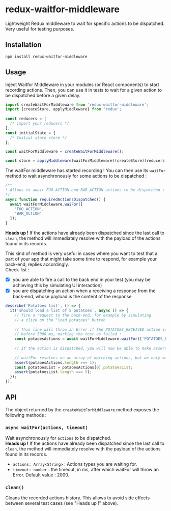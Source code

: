 # redux-waitfor-middleware

Lightweight Redux middleware to wait for specific actions to be dispatched. Very useful for testing purposes.

## Installation

```
npm install redux-waitfor-middleware
```

## Usage

Inject Waitfor Middleware in your modules (or React components) to start recording actions.
Then, you can use it in tests to wait for a given action to be dispatched before a given delay.

```javascript
import createWaitForMiddleware from 'redux-waitfor-middleware';
import {createStore, applyMiddleware} from 'redux';
  
const reducers = [
  /* import your reducers */
];
const initialState = {
  /* Initial state store */
};

const waitForMiddleware = createWaitForMiddleware();

const store = applyMiddleware(waitForMiddleware)(createStore)(reducers, initialState);
```

The waitFor middleware has started recording ! You can then use its `waitFor` method to wait asynchronously for some actions to be dispatched :

```javascript
/**
* Allows to await FOO_ACTION and BAR_ACTION actions to be dispatched :
*/
async function requiredActionsDispatched() {
  await waitForMiddleware.waiFor([
    'FOO_ACTION',
    'BAR_ACTION'
  ]);
}
```

**Heads up !** If the actions have already been dispatched since the last call to `clean`, the method will immediately resolve with the payload of the actions found in its records.  

This kind of method is very useful in cases where you want to test that a part of your app that might take some time to respond, for example your back-end, replies accordingly.  
Check-list :
- [x] you are able to fire a call to the back end in your test (you may be achieving this by simulating UI interaction)
- [x] you are dispatching an action when a receiving a response from the back-end, whose payload is the content of the response

```javascript
describe('Potatoes list', () => {
  it('should load a list of 5 potatoes', async () => {
    // fire a request to the back-end, for example by simulating
    // a click on the "load potatoes" button
    
    // This line will throw an Error if the POTATOES_RECEIVED action is not dispatched
    // before 5000 ms, marking the test as failed :
    const potaoesActions = await waitForMiddleware.waitFor(['POTATOES_RECEIVED'], 5000);
    
    // If the action is dispatched, you will now be able to make assertions on its payload :
    
    // waitFor resolves on an array of matching actions, but we only wait for one action to be dispatched, hence this assertion :
    assert(potaoesActions.length === 1);
    const potatoesList = potaoesActions[0].potatoesList;
    assert(potatoesList.length === 5);
  });
});
```

## API

The object returned by the `createWaitForMiddleware` method exposes the following methods :

### `async waitFor(actions, timeout)`

Wait asynchronously for `actions` to be dispatched.  
**Heads up !** If the actions have already been dispatched since the last call to `clean`, the method will immediately resolve with the payload of the actions found in its records.   

- `actions: Array<String>` : Actions types you are waiting for.
- `timeout: number` : the timeout, in ms, after which waitFor will throw an Error. Default value : 2000.


### `clean()`

Cleans the recorded actions history. This allows to avoid side effects between several test cases (see "Heads up !" above).
